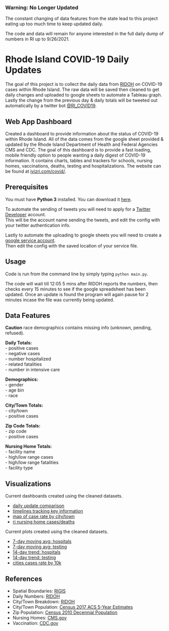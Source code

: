 ### Warning: No Longer Updated 

The constant changing of data features from the state lead to this project eating up too much time to keep updated daily.

The code and data will remain for anyone interested in the full daily dump of numbers in RI up to 9/26/2021.

# Rhode Island COVID-19 Daily Updates

The goal of this project is to collect the daily data from [RIDOH](https://health.ri.gov/data/covid-19/) on COVID-19 cases within Rhode Island. The raw data will be saved then cleaned to get daily changes and uploaded to google sheets to automate a Tableau graph. Lastly the change from the previous day & daily totals will be tweeted out automatically by a twitter bot [@RI_COVID19](https://twitter.com/RI_COVID19/).

## Web App Dashboard

Created a dashboard to provide information about the status of COVID-19 within Rhode Island. All of the data comes from the google sheet provided & updated by the Rhode Island Department of Health and Federal Agencies CMS and CDC. The goal of this dashboard is to provide a fast loading, mobile friendly option to people wanting a daily digest of COVID-19 information. It contains charts, tables and trackers for schools, nursing homes, vaccinations, deaths, testing and hospitalizations. The website can be found at [ivizri.com/covid/](https://ivizri.com/covid/).

## Prerequisites

You must have **Python 3** installed.  You can download it
[here](https://www.python.org/downloads/).  

To automate the sending of tweets you will need to apply for a [Twitter Developer](https://developer.twitter.com/en) account.  
This will be the account name sending the tweets, and edit the config with your twitter authentication info.

Lastly to automate the uploading to google sheets you will need to create a [google service account](https://pygsheets.readthedocs.io/en/stable/authorization.html#service-account).  
Then edit the config with the saved location of your service file.

## Usage

Code is run from the command line by simply typing `python main.py`.

The code will wait till 12:05 5 mins after RIDOH reports the numbers, then checks every 15 minutes to see if the google spreadsheet has been updated. Once an update is found the program will again pause for 2 minutes incase the file was currently being updated.

## Data Features

**Caution** race demographics contains missing info (unknown, pending, refused).

**Daily Totals:**  
\- positive cases  
\- negative cases  
\- number hospitalized  
\- related fatalities  
\- number in intensive care  

**Demographics:**  
\- gender  
\- age bin  
\- race  

**City/Town Totals:**  
\- city/town  
\- positive cases

**Zip Code Totals:**  
\- zip code  
\- positive cases  

**Nursing Home Totals:**  
\- facility name  
\- high/low range cases  
\- high/low range fatalities  
\- facility type

## Visualizations

Current dashboards created using the cleaned datasets.
- [daily update comparison](https://ivizri.com/posts/2020/03/rhode-island-covid-19-cases/)
- [timelines tracking key information](https://ivizri.com/posts/2020/03/timeline-of-covid-19-cases/)
- [map of case rate by city/town](https://ivizri.com/posts/2020/03/covid-19-cases-by-location/)
- [ri nursing home cases/deaths](https://ivizri.com/posts/2020/05/covid19-ri-nursing-homes/)

Current plots created using the cleaned datasets.
- [7-day moving avg: hospitals](https://raw.githubusercontent.com/SmirkyGraphs/ri-covid19-updates/master/figures/hospital_7_day_ma.png)
- [7-day moving avg: testing](https://raw.githubusercontent.com/SmirkyGraphs/ri-covid19-updates/master/figures/testing_7_day_ma.png)
- [14-day trend: hospitals](https://raw.githubusercontent.com/SmirkyGraphs/ri-covid19-updates/master/figures/hospital_14_day_trend.png)
- [14-day trend: testing](https://raw.githubusercontent.com/SmirkyGraphs/ri-covid19-updates/master/figures/testing_14_day_trend.png)
- [cities cases rate by 10k](https://raw.githubusercontent.com/SmirkyGraphs/ri-covid19-updates/master/figures/cities_rate.png)

## References

- Spatial Boundaries: [RIGIS](http://www.rigis.org/)
- Daily Numbers: [RIDOH](https://docs.google.com/spreadsheets/d/1n-zMS9Al94CPj_Tc3K7Adin-tN9x1RSjjx2UzJ4SV7Q/edit#gid=0)
- City/Town Breakdown: [RIDOH](https://docs.google.com/spreadsheets/d/1n-zMS9Al94CPj_Tc3K7Adin-tN9x1RSjjx2UzJ4SV7Q/edit#gid=1679077334)
- City/Town Population: [Census 2017 ACS 5-Year Estimates](https://factfinder.census.gov/faces/tableservices/jsf/pages/productview.xhtml)
- Zip Population: [Census 2010 Decennial Population](https://data.census.gov/cedsci/)
- Nursing Homes: [CMS.gov](https://data.cms.gov/Special-Programs-Initiatives-COVID-19-Nursing-Home/COVID-19-Nursing-Home-Dataset/s2uc-8wxp)
- Vaccination: [CDC.gov](https://covid.cdc.gov/covid-data-tracker/#vaccinations)
